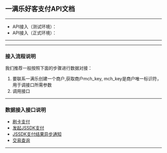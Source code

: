 ## 一满乐好客支付API文档

---   
  * API接入（测试环境）： 
  * API接入（正式环境）：
  
---   
  
---

### 接入流程说明
  我们推荐一般按照下面的步骤进行数据对接：  
  1. 要联系一满乐创建一个商户,获取商户mch_key, mch_key是商户唯一标识符，用于调接口所需参数
  2. 调用接口

---
### 数据接入接口说明
  * [刷卡支付](https://github.com/maxfunapi/pay/blob/master/docs/scan_pay.md)
  * [发起JSSDK支付](https://github.com/maxfunapi/pay/blob/master/docs/js_pay.md)
  * [JSSDK支付结果异步通知](https://github.com/maxfunapi/pay/blob/master/docs/async_notify.md)
  * [交易查询](https://github.com/maxfunapi/pay/blob/master/docs/trade_query.md)
  
  
---


